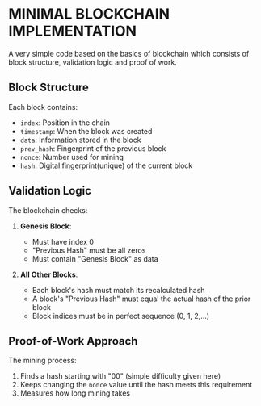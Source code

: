 # MINIMAL BLOCKCHAIN IMPLEMENTATION

A very simple code based on the basics of blockchain which consists of block structure, validation logic and proof of work.

## Block Structure

Each block contains:
- `index`: Position in the chain
- `timestamp`: When the block was created
- `data`: Information stored in the block
- `prev_hash`: Fingerprint of the previous block
- `nonce`: Number used for mining
- `hash`: Digital fingerprint(unique) of the current block


## Validation Logic

The blockchain checks:
1. **Genesis Block**:
   - Must have index 0
   - "Previous Hash" must be all zeros
   - Must contain "Genesis Block" as data

2. **All Other Blocks**:
   - Each block's hash must match its recalculated hash
   - A block's "Previous Hash" must equal the actual hash of the prior block
   - Block indices must be in perfect sequence (0, 1, 2,...)

## Proof-of-Work Approach

The mining process:
1. Finds a hash starting with "00" (simple difficulty given here)
2. Keeps changing the `nonce` value until the hash meets this requirement
3. Measures how long mining takes
